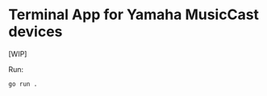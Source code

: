 Terminal App for Yamaha MusicCast devices
=========================================

[WIP]

Run:

```bash
go run .
```
